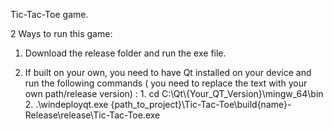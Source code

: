 Tic-Tac-Toe game. 

2 Ways to run this game:

1. Download the release folder and run the exe file.

  2. If built on your own, you need to have Qt installed on your device and run the following commands ( you need to replace the text with your own path/release version) : 
    1. cd C:\Qt\\{Your_QT_Version}\mingw_64\bin
    2. .\windeployqt.exe {path_to_project}\Tic-Tac-Toe\build\{name}-Release\release\Tic-Tac-Toe.exe
